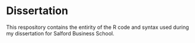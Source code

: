 # Dissertation

This respository contains the entirity of the R code and syntax used during my dissertation for Salford Business School. 
